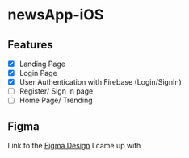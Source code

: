 # newsApp-iOS

## Features
- [x] Landing Page
- [x] Login Page
- [X] User Authentication with Firebase (Login/SignIn)
- [ ] Register/ Sign In page
- [ ] Home Page/ Trending

## Figma
Link to the [Figma Design](https://www.figma.com/file/NC3QGx7uyMbJMvhzhRgGys/News-iOS-app?node-id=0%3A1) I came up with
